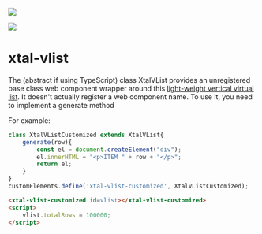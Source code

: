 <a href="https://nodei.co/npm/xtal-vlist/"><img src="https://nodei.co/npm/xtal-vlist.png"></a>

<img src="https://badgen.net/bundlephobia/minzip/xtal-vlist">

# xtal-vlist

The (abstract if using TypeScript) class XtalVList provides an unregistered base class web component wrapper around this [light-weight vertical virtual list](https://sergimansilla.com/blog/virtual-scrolling/).  It doesn't actually register a web component name.  To use it, you need to implement a generate method

For example:

```JavaScript
class XtalVListCustomized extends XtalVList{
    generate(row){
        const el = document.createElement("div");
        el.innerHTML = "<p>ITEM " + row + "</p>";
        return el;
    }
}
customElements.define('xtal-vlist-customized', XtalVListCustomized);
```

```html
<xtal-vlist-customized id=vlist></xtal-vlist-customized>       
<script>
    vlist.totalRows = 100000;
</script>
```






